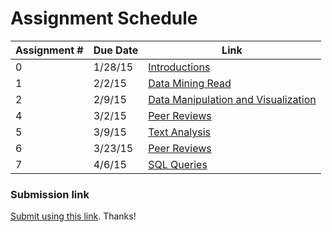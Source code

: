# Assignment Schedule

Assignment # |Due Date |Link
-------------|---------|----
0            | 1/28/15 |[Introductions](00-introductions.md)
1            | 2/2/15  |[Data Mining Read](01-data_mining_algorithms_readthru.md)
2            | 2/9/15  |[Data Manipulation and Visualization](02-data_manipulation_and_visualization.md)
4            | 3/2/15  |[Peer Reviews](04-peer_review_1.md)
5            | 3/9/15  |[Text Analysis](05-text_analysis.md)
6            | 3/23/15 |[Peer Reviews](04-peer_review_2.md)
7            | 4/6/15  |[SQL Queries](http://nbviewer.ipython.org/github/podopie/DAT18NYC/blob/master/classes/17-relational_databases.ipynb#Your-turn:)

### Submission link

[Submit using this link](http://goo.gl/forms/qLHIjZadnp). Thanks!
